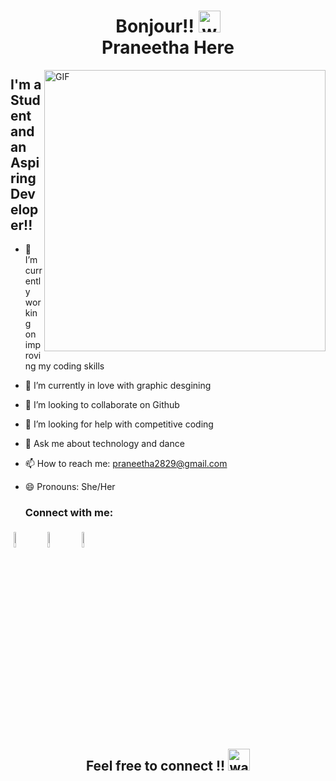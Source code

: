 <h1 align="center">  Bonjour!! <img alt="wave" src="https://emojis.slackmojis.com/emojis/images/1616468410/23789/hello-kitty.gif?1616468410" width="35"> <br>Praneetha Here </h1>
 <img align="right" height="450px" alt="GIF" src="https://www.linkpicture.com/view.php?img=LPic60ce2ee8e1fc21198566910" padding="5px" />

## I'm a Student and  an Aspiring Developer!!





- 🔭 I’m currently working on improving my coding skills
- 💖 I’m currently in love with graphic desgining
- 👯 I’m looking to collaborate on Github
- 🤔 I’m looking for help with competitive coding
- 💬 Ask me about technology and dance
- 📫 How to reach me: praneetha2829@gmail.com
- 😄 Pronouns: She/Her




   ### Connect with me:


<p align="left" >
	<a href="https://github.com/Praneetha29"><img alt="github" width="8%" style="padding:5px" src="https://img.icons8.com/nolan/512/github.png"/></a>
	<a href="https://www.linkedin.com/in/midatana-sai-praneetha-9a587420b/"><img alt="linkedin" width="8%" style="padding:5px" src="https://img.icons8.com/nolan/512/linkedin.png"/></a>
	<a href="https://www.instagram.com/praneetha._._29/"><img alt="instagram" width="8%" style="padding:5px" src="https://img.icons8.com/nolan/512/instagram-new.png"/></a>


<h2 align='center'>Feel free to connect !! <img alt="wave" src="https://emojis.slackmojis.com/emojis/images/1605722420/11386/among_us_orange_dance.gif?1605722420" width="35"> </h2> 
